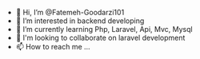 - 👋 Hi, I’m @Fatemeh-Goodarzi101
- 👀 I’m interested in backend developing
- 🌱 I’m currently learning Php, Laravel, Api, Mvc, Mysql
- 💞️ I'm looking to collaborate on laravel development 
- 📫 How to reach me ...

<!---
Fatemeh-Goodarzi101/Fatemeh-Goodarzi101 is a ✨ special ✨ repository because its `README.md` (this file) appears on your GitHub profile.
You can click the Preview link to take a look at your changes.
--->
